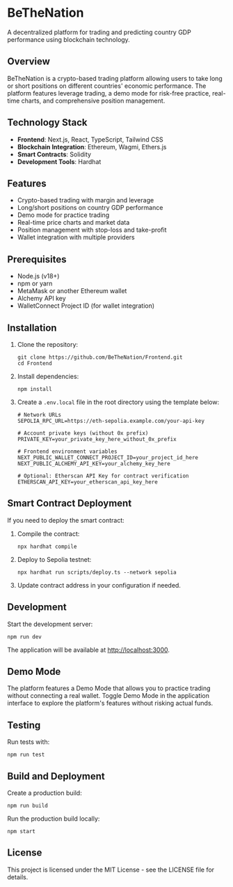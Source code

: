 # BeTheNation

A decentralized platform for trading and predicting country GDP performance using blockchain technology.

## Overview

BeTheNation is a crypto-based trading platform allowing users to take long or short positions on different countries' economic performance. The platform features leverage trading, a demo mode for risk-free practice, real-time charts, and comprehensive position management.

## Technology Stack

- **Frontend**: Next.js, React, TypeScript, Tailwind CSS
- **Blockchain Integration**: Ethereum, Wagmi, Ethers.js
- **Smart Contracts**: Solidity
- **Development Tools**: Hardhat

## Features

- Crypto-based trading with margin and leverage
- Long/short positions on country GDP performance
- Demo mode for practice trading
- Real-time price charts and market data
- Position management with stop-loss and take-profit
- Wallet integration with multiple providers

## Prerequisites

- Node.js (v18+)
- npm or yarn
- MetaMask or another Ethereum wallet
- Alchemy API key
- WalletConnect Project ID (for wallet integration)

## Installation

1. Clone the repository:

   ```
   git clone https://github.com/BeTheNation/Frontend.git
   cd Frontend
   ```

2. Install dependencies:

   ```
   npm install
   ```

3. Create a `.env.local` file in the root directory using the template below:

   ```
   # Network URLs
   SEPOLIA_RPC_URL=https://eth-sepolia.example.com/your-api-key

   # Account private keys (without 0x prefix)
   PRIVATE_KEY=your_private_key_here_without_0x_prefix

   # Frontend environment variables
   NEXT_PUBLIC_WALLET_CONNECT_PROJECT_ID=your_project_id_here
   NEXT_PUBLIC_ALCHEMY_API_KEY=your_alchemy_key_here

   # Optional: Etherscan API Key for contract verification
   ETHERSCAN_API_KEY=your_etherscan_api_key_here
   ```

## Smart Contract Deployment

If you need to deploy the smart contract:

1. Compile the contract:

   ```
   npx hardhat compile
   ```

2. Deploy to Sepolia testnet:

   ```
   npx hardhat run scripts/deploy.ts --network sepolia
   ```

3. Update contract address in your configuration if needed.

## Development

Start the development server:

```
npm run dev
```

The application will be available at [http://localhost:3000](http://localhost:3000).

## Demo Mode

The platform features a Demo Mode that allows you to practice trading without connecting a real wallet. Toggle Demo Mode in the application interface to explore the platform's features without risking actual funds.

## Testing

Run tests with:

```
npm run test
```

## Build and Deployment

Create a production build:

```
npm run build
```

Run the production build locally:

```
npm start
```

## License

This project is licensed under the MIT License - see the LICENSE file for details.
